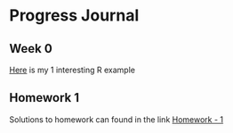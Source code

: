 # Progress Journal

## Week 0
[Here](https://etm-58d.github.io/spring20-kocsimge/Interesting_R_Examples.html) is my 1 interesting R example 

## Homework 1
Solutions to homework can found in the link
[Homework - 1](https://etm-58d.github.io/spring20-kocsimge/Simge_Koc_HW1.html)
